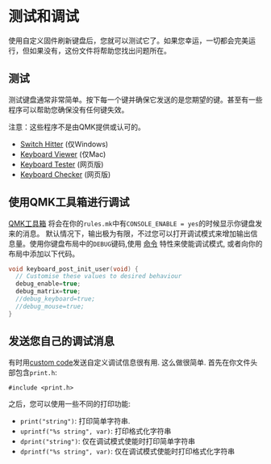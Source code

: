 # 测试和调试

使用自定义固件刷新键盘后，您就可以测试它了。如果您幸运，一切都会完美运行，但如果没有，这份文件将帮助您找出问题所在。

## 测试

测试键盘通常非常简单。按下每一个键并确保它发送的是您期望的键。甚至有一些程序可以帮助您确保没有任何键失效。

注意：这些程序不是由QMK提供或认可的。

* [Switch Hitter](https://web.archive.org/web/20190413233743/https://elitekeyboards.com/switchhitter.php) (仅Windows)
* [Keyboard Viewer](https://www.imore.com/how-use-keyboard-viewer-your-mac) (仅Mac)
* [Keyboard Tester](http://www.keyboardtester.com) (网页版)
* [Keyboard Checker](http://keyboardchecker.com) (网页版)

## 使用QMK工具箱进行调试

[QMK工具箱](https://github.com/qmk/qmk_toolbox) 将会在你的`rules.mk`中有`CONSOLE_ENABLE = yes`的时候显示你键盘发来的消息。 默认情况下，输出极为有限，不过您可以打开调试模式来增加输出信息量。使用你键盘布局中的`DEBUG`键码,使用 [命令](feature_command.md) 特性来使能调试模式, 或者向你的布局中添加以下代码。

```c
void keyboard_post_init_user(void) {
  // Customise these values to desired behaviour
  debug_enable=true;
  debug_matrix=true;
  //debug_keyboard=true;
  //debug_mouse=true;
}
```

<!-- 需要修改之处:这里要添加调试回显。 -->

## 发送您自己的调试消息

有时用[custom code](custom_quantum_functions.md)发送自定义调试信息很有用. 这么做很简单. 首先在你文件头部包含`print.h`:

    #include <print.h>

之后，您可以使用一些不同的打印功能:

* `print("string")`: 打印简单字符串.
* `uprintf("%s string", var)`: 打印格式化字符串
* `dprint("string")`: 仅在调试模式使能时打印简单字符串
* `dprintf("%s string", var)`: 仅在调试模式使能时打印格式化字符串
